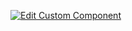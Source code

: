 [![Edit Custom Component](https://codesandbox.io/static/img/play-codesandbox.svg)](https://codesandbox.io/s/github/mattjennings/react-phaser-fiber/tree/master/examples/custom-component)
